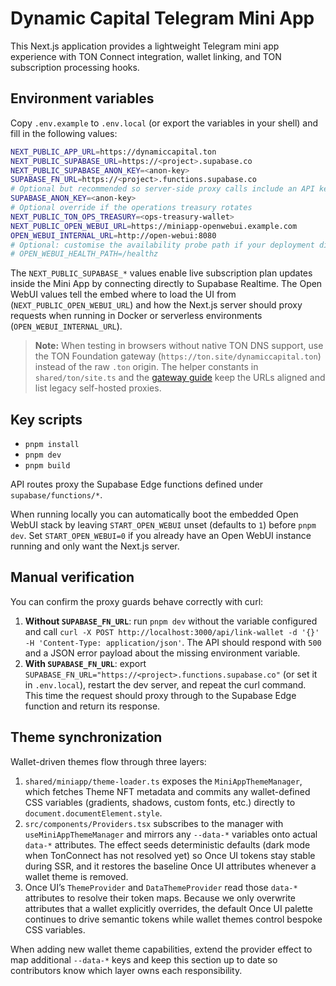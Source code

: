 # Dynamic Capital Telegram Mini App

This Next.js application provides a lightweight Telegram mini app experience
with TON Connect integration, wallet linking, and TON subscription processing
hooks.

## Environment variables

Copy `.env.example` to `.env.local` (or export the variables in your shell) and
fill in the following values:

```bash
NEXT_PUBLIC_APP_URL=https://dynamiccapital.ton
NEXT_PUBLIC_SUPABASE_URL=https://<project>.supabase.co
NEXT_PUBLIC_SUPABASE_ANON_KEY=<anon-key>
SUPABASE_FN_URL=https://<project>.functions.supabase.co
# Optional but recommended so server-side proxy calls include an API key
SUPABASE_ANON_KEY=<anon-key>
# Optional override if the operations treasury rotates
NEXT_PUBLIC_TON_OPS_TREASURY=<ops-treasury-wallet>
NEXT_PUBLIC_OPEN_WEBUI_URL=https://miniapp-openwebui.example.com
OPEN_WEBUI_INTERNAL_URL=http://open-webui:8080
# Optional: customise the availability probe path if your deployment differs
# OPEN_WEBUI_HEALTH_PATH=/healthz
```

The `NEXT_PUBLIC_SUPABASE_*` values enable live subscription plan updates inside
the Mini App by connecting directly to Supabase Realtime. The Open WebUI values
tell the embed where to load the UI from (`NEXT_PUBLIC_OPEN_WEBUI_URL`) and how
the Next.js server should proxy requests when running in Docker or serverless
environments (`OPEN_WEBUI_INTERNAL_URL`).

> **Note:** When testing in browsers without native TON DNS support, use the
> TON Foundation gateway (`https://ton.site/dynamiccapital.ton`) instead of the
> raw `.ton` origin. The helper constants in `shared/ton/site.ts` and the
> [gateway guide](../../../docs/ton-site-gateway-access.md) keep the URLs aligned
> and list legacy self-hosted proxies.

## Key scripts

- `pnpm install`
- `pnpm dev`
- `pnpm build`

API routes proxy the Supabase Edge functions defined under
`supabase/functions/*`.

When running locally you can automatically boot the embedded Open WebUI stack by
leaving `START_OPEN_WEBUI` unset (defaults to `1`) before `pnpm dev`. Set
`START_OPEN_WEBUI=0` if you already have an Open WebUI instance running and only
want the Next.js server.

## Manual verification

You can confirm the proxy guards behave correctly with curl:

1. **Without `SUPABASE_FN_URL`**: run `pnpm dev` without the variable configured
   and call
   `curl -X POST http://localhost:3000/api/link-wallet -d '{}' -H 'Content-Type: application/json'`.
   The API should respond with `500` and a JSON error payload about the missing
   environment variable.
2. **With `SUPABASE_FN_URL`**: export
   `SUPABASE_FN_URL="https://<project>.functions.supabase.co"` (or set it in
   `.env.local`), restart the dev server, and repeat the curl command. This time
   the request should proxy through to the Supabase Edge function and return its
   response.

## Theme synchronization

Wallet-driven themes flow through three layers:

1. `shared/miniapp/theme-loader.ts` exposes the `MiniAppThemeManager`, which
   fetches Theme NFT metadata and commits any wallet-defined CSS variables
   (gradients, shadows, custom fonts, etc.) directly to
   `document.documentElement.style`.
2. `src/components/Providers.tsx` subscribes to the manager with
   `useMiniAppThemeManager` and mirrors any `--data-*` variables onto actual
   `data-*` attributes. The effect seeds deterministic defaults (dark mode when
   TonConnect has not resolved yet) so Once UI tokens stay stable during SSR, and
   it restores the baseline Once UI attributes whenever a wallet theme is
   removed.
3. Once UI’s `ThemeProvider` and `DataThemeProvider` read those `data-*`
   attributes to resolve their token maps. Because we only overwrite attributes
   that a wallet explicitly overrides, the default Once UI palette continues to
   drive semantic tokens while wallet themes control bespoke CSS variables.

When adding new wallet theme capabilities, extend the provider effect to map
additional `--data-*` keys and keep this section up to date so contributors know
which layer owns each responsibility.
